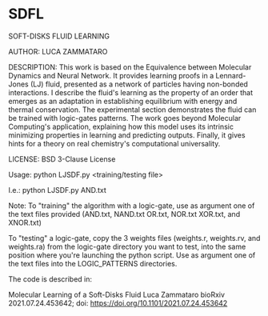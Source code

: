 # SDFL
SOFT-DISKS FLUID LEARNING

AUTHOR: LUCA ZAMMATARO

DESCRIPTION: 
This work is based on the Equivalence between Molecular Dynamics and Neural Network. It provides
learning proofs in a Lennard-Jones (LJ) fluid, presented as a network of particles having non-bonded interactions. I
describe the fluid's learning as the property of an order that emerges as an adaptation in establishing equilibrium with
energy and thermal conservation. The experimental section demonstrates the fluid can be trained with logic-gates
patterns. The work goes beyond Molecular Computing's application, explaining how this model uses its intrinsic
minimizing properties in learning and predicting outputs. Finally, it gives hints for a theory on real chemistry's
computational universality.

LICENSE: BSD 3-Clause License

Usage: python LJSDF.py <training/testing file>

I.e.:  python LJSDF.py AND.txt

Note: 
To "training" the algorithm with a logic-gate, use as argument one of the text files provided (AND.txt, NAND.txt OR.txt, NOR.txt XOR.txt, and XNOR.txt)

To "testing" a logic-gate, copy the 3 weights files (weights.r, weights.rv, and weights.ra) from the logic-gate directory you want to test, into the same position where you're launching the python script. Use as argument one of the text files into the LOGIC_PATTERNS directories.

The code is described in:

Molecular Learning of a Soft-Disks Fluid
Luca Zammataro
bioRxiv 2021.07.24.453642; doi: https://doi.org/10.1101/2021.07.24.453642

